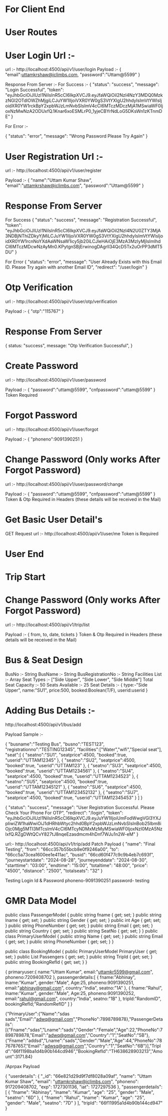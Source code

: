 # For Client End

# User Routes 

# User Login Url :- 
url :- http://localhost:4500/api/v1/user/login
Payload :-
{
   "email":uttamkrshaw@iclimbs.com,
   "password":"Uttam@5599"
}

Response From Server :- 
For Success :- 
{
  "status": "success",
  "message": "Login Successful",
  "token": "eyJhbGciOiJIUzI1NiIsInR5cCI6IkpXVCJ9.eyJfaWQiOiI2NzI4NzY3MDQ0MzkzNGI2OTdlOWZhMjgiLCJuYW1lIjoiVXR0YW0gS3VtYXIgU2hhdyIsImVtYWlsIjoidXR0YW1rckBpY2xpbWJzLmNvbSIsImV4cCI6MTczMDczMjA1MSwiaWF0IjoxNzMwNzA2ODUxfQ.1Knar6xoESMLrP0_1yjeCBYrNdLoG5DKsWn1zKTnmDE"
}

For Error :- 

{
  "status": "error",
  "message": "Wrong Password Please Try Again"
}

# User Registration Url :- 

url :- http://localhost:4500/api/v1/user/register

Payload :- {
  "name":"Uttam Kumar Shaw",
  "email":"uttamkrshaw@iclimbs.com",
  "password":"Uttam@5599"
}

# Response From Server
For Success
{
  "status": "success",
  "message": "Registration Successful",
  "token": "eyJhbGciOiJIUzI1NiIsInR5cCI6IkpXVCJ9.eyJfaWQiOiI2NzI4N2U0ZTY3MjA3NDBjNThiZDkyYjMiLCJuYW1lIjoiVXR0YW0gS3VtYXIgU2hhdyIsImVtYWlsIjoidXR0YW1rcnNoYXdAaWNsaW1icy5jb20iLCJleHAiOjE3MzA3MzIyMjIsImlhdCI6MTczMDcwNzAyMn0.KPytgnSBjErwinogDAgrll34QcD5Tx2uOrPP3dMT5DU"
}

For Error
{
  "status": "error",
  "message": "User Already Exists with this Email ID. Please Try again with another Email ID",
  "redirect": "/user/login"
}


# Otp Verification 

url :- http://localhost:4500/api/v1/user/otp/verification

Payload :- {
"otp":"115767"
}

# Response From Server 

{ status: "success", message: "Otp Verification Successful", }

# Create Password 

url :- http://localhost:4500/api/v1/user/password

Payload :- {
"password":"uttam@5599",
"cnfpassword":"uttam@5599"
}
Token Required

# Forgot Password 

url :- http://localhost:4500/api/v1/user/forgot

Payload :- {
"phoneno":9091390251
}


# Change Password (Only works After Forgot Password)

url :- http://localhost:4500/api/v1/user/password/change

Payload :- {
"password":"uttam@5599",
"cnfpassword":"uttam@5599"
}
Token & Otp  Required in Headers (these details will be received in the Mail)




# Get Basic User Detail's 
GET Request
url :- http://localhost:4500/api/v1/user/me
Token is Required 
# User End 



# Trip Start 


# Change Password (Only works After Forgot Password)

url :- http://localhost:4500/api/v1/trip/list

Payload :- {
from,
to,
date,
tickets
}
Token & Otp  Required in Headers (these details will be received in the Mail)























































































































































































































# Bus & Seat Design
BusNo :- String
BusName :- String
BusRegistrationNo :- String
Facilities List :- Array
Seat Types :- ["Side Upper", "Side Lower", "Side Middle"]
Total Seat Capacity :- 50
Seats Available :- 25
Seat Details :- {
  type:-"Side Upper",
  name:"SU1",
  price:500,
  booked:Boolean(T/F),
  userid:userid
}


# Adding Bus Details :-

http://localhost:4500/api/v1/bus/add

Payload Sample :- 

{
"busname":"Testing Bus",
"busno":"TEST123",
"registrationno":"TESTING12345",
"facilities":["Water","wifi","Special seat"],
"seat":[
  {
    "seatno":"SU1",
    "seatprice":4500,
    "booked":true,
    "userid":"UTTAM12345"
}, {
    "seatno":"SU2",
    "seatprice":4500,
    "booked":true,
    "userid":"UTTAM123"
}, {
    "seatno":"SU3",
    "seatprice":4500,
    "booked":true,
    "userid":"UTTAM1234561"
}, {
    "seatno":"SU4",
    "seatprice":4500,
    "booked":true,
    "userid":"UTTAM1234523"
}, {
    "seatno":"SU5",
    "seatprice":4500,
    "booked":true,
    "userid":"UTTAM12345121"
}, {
    "seatno":"SU6",
    "seatprice":4500,
    "booked":true,
    "userid":"UTTAM123452132"
}, {
    "seatno":"SU7",
    "seatprice":4500,
    "booked":true,
    "userid":"UTTAM12345453"
}
]
}


<!-- New -->

{
  "status": "success",
  "message": "User Registration Successful. Please Check Your Phone For OTP",
  "redirect": "/login",
  "token": "eyJhbGciOiJIUzI1NiIsInR5cCI6IkpXVCJ9.eyJuYW1lIjoiUmFodWwgVGl3YXJpIiwiZW1haWwiOiJ1dHRhbWtyc2hhd0BpY2xpbWJzLmNvbSIsInBob25lbm8iOjc0Mjg5MTI3MTcsImV4cCI6MTcyNDMxMzMyMSwiaWF0IjoxNzI0MzA5NzIxfQ.RZgDWtQCvY827tJ8nqeEzasdmcm4hDnf7WJu1n2W-eM"
}


<!-- Adding New Trip Detail's -->
url:- http://localhost:4500/api/v1/trip/add
Patch
Payload 
{
    "name": "Final Testing",
    "from": "66cc357b55bcb8e0f9246a00",
    "to": "66cc5a73cea1600ee1e411ac",
    "busid": "66cd60f477c9c9b4eb7c693f",
    "journeystartdate": "2024-08-28",
    "journeyenddate": "2024-08-30",
    "starttime": "03:00",
    "endtime": "15:00",
    "totaltime": "48:00",
    "price": "4500",
    "distance": "2500",
    "totalseats": "32"
}


Testing Login Id & Password
phoneno-9091390251
password- testing

# GMR Data Model

public class PassengerModel
 {
     public string fname { get; set; }
     public string lname { get; set; }
     public string Gender { get; set; }
     public int Age { get; set; }
     public string PhoneNumber { get; set; }
     public string Email { get; set; }
     public string Country { get; set; }
     public string SeatNo { get; set; }
 }
 public class PrimaryUserModel
 {
     public string Name { get; set; }
     public string Email { get; set; }
     public string PhoneNumber { get; set; }
 }

 public class BookingModel
 {
     public PrimaryUserModel PrimaryUser { get; set; }
     public List<PassengerModel> Passengers { get; set; }
     public string TripId { get; set; }
     public string BookingRefId { get; set; }
 }

 {
primaryuser:{
    name:"Uttam Kumar",
    email:"uttamkr5599@gmail.com",
    phoneno:7209408702
},
passengerdetails:[
{
    fname:"Abhinay",
    lname:"Kumar",
    gender:"Male",
    Age:25,
    phoneno:9091390251,
    email:"abhinay@gmail.com",
    country:"India",
    seatno:"1A"
},
{
    fname:"Rahul",
    lname:"Kumar",
    gender:"Male",
    Age:25,
    phoneno:9091390252,
    email:"rahul@gmail.com",
    country:"India",
    seatno:"1B"
},
tripId:"RandomID",
bookingRefId;"RandomRefID"
]
 }



 {"PrimaryUser":{"Name":"sdas sads","Email":"adwq@gmail.com","PhoneNo":7898789878},"PassengerDetails":[{"Fname":"sdas","Lname":"sads","Gender":"Female","Age":22,"PhoneNo":7898789878,"Email":"adwq@gmail.com","Country":"1","SeatNo":"5B"},{"Fname":"addsd","Lname":"sads","Gender":"Male","Age":44,"PhoneNo":7876787657,"Email":"adwsq@gmail.com","Country":"1","SeatNo":"6B"}],"TripId":"66f1198ba1d4b90b144cd946","BookingRefId":"TH638628903213","Amount":3171.84}




 /Aprpax Payload


 {
    "userdetails": {
        "_id": "66e821d29d9f7df8028a09af",
        "name": "Uttam Kumar Shaw",
        "email": "uttamkrshaw@iclimbs.com",
        "phoneno": 917209408702,
        "exp": 1727301136,
        "iat": 1727297536
    },
    "passengerdetails": [
        {
            "fname": "Abhinay",
            "lname": "Kumar",
            "age": "25",
            "gender": "Male",
            "seatno": "6D"
        },
        {
            "fname": "Rahul",
            "lname": "Kumar",
            "age": "25",
            "gender": "Male",
            "seatno": "7D"
        }
    ],
    "tripId": "66f11995a1d4b90b144cd947"
}


